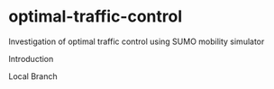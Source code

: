 # optimal-traffic-control
Investigation of optimal traffic control using SUMO mobility simulator

Introduction

Local Branch